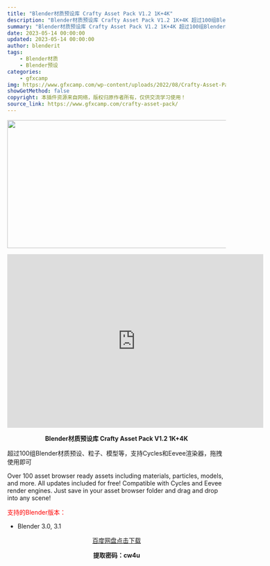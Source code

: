 ```yaml
---
title: "Blender材质预设库 Crafty Asset Pack V1.2 1K+4K"
description: "Blender材质预设库 Crafty Asset Pack V1.2 1K+4K 超过100组Blender材质预设、粒子、模型等，支持Cycles和Eevee渲染器，拖拽使用即可 Over 100..."
summary: "Blender材质预设库 Crafty Asset Pack V1.2 1K+4K 超过100组Blender材质预设、粒子、模型等，支持Cycles和Eevee渲染器，拖拽使用即可 Over 100..."
date: 2023-05-14 00:00:00
updated: 2023-05-14 00:00:00
author: blenderit
tags: 
    - Blender材质
    - Blender预设
categories:
    - gfxcamp
img: https://www.gfxcamp.com/wp-content/uploads/2022/08/Crafty-Asset-Pack.jpg
showGetMethod: false
copyright: 本插件资源来自网络，版权归原作者所有，仅供交流学习使用！
source_link: https://www.gfxcamp.com/crafty-asset-pack/
---
```

<div><p><img decoding="async" class="aligncenter size-full wp-image-105837" src="https://www.gfxcamp.com/wp-content/uploads/2022/08/Crafty-Asset-Pack.jpg" data-src="https://www.gfxcamp.com/wp-content/uploads/2022/08/Crafty-Asset-Pack.jpg" alt="" width="590" height="295" data-srcset="https://www.gfxcamp.com/wp-content/uploads/2022/08/Crafty-Asset-Pack.jpg 590w, https://www.gfxcamp.com/wp-content/uploads/2022/08/Crafty-Asset-Pack-150x75.jpg 150w" data-sizes="(max-width: 590px) 100vw, 590px"></p><p style="text-align: center;"><iframe loading="lazy" src="https://player.youku.com/embed/XNTg5Mjk5NTA1Mg==" width="590" height="400" frameborder="0" allowfullscreen="allowfullscreen" data-mce-fragment="1"></iframe></p><p style="text-align: center;"><strong>Blender材质预设库 Crafty Asset Pack V1.2 1K+4K</strong></p><p>超过100组Blender材质预设、粒子、模型等，支持Cycles和Eevee渲染器，拖拽使用即可</p><p>Over 100 asset browser ready assets including materials, particles, models, and more. All updates included for free! Compatible with Cycles and Eevee render engines. Just save in your asset browser folder and drag and drop into any scene!</p><p style="text-align: left;"><span style="color: #ff0000;">支持的Blender版本：</span></p><ul>
<li style="text-align: left;">Blender 3.0, 3.1</li>
</ul><p style="text-align: center;"><a class="maxbutton-3 maxbutton maxbutton-baidu" target="_blank" rel="noopener" href="https://pan.baidu.com/s/1NNBMIL3yxt8-e8fOeflBrQ?pwd=cw4u"><span class="mb-text">百度网盘点击下载</span></a></p><p style="text-align: center;"><strong>提取密码：cw4u</strong></p></div>
